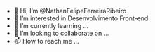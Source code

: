 - 👋 Hi, I’m @NathanFelipeFerreiraRibeiro
- 👀 I’m interested in  Desenvolvimento Front-end
- 🌱 I’m currently learning ...
- 💞️ I’m looking to collaborate on ...
- 📫 How to reach me ...

<!---
NathanFelipeFerreiraRibeiro/NathanFelipeFerreiraRibeiro is a ✨ special ✨ repository because its `README.md` (this file) appears on your GitHub profile.
You can click the Preview link to take a look at your changes.
--->
